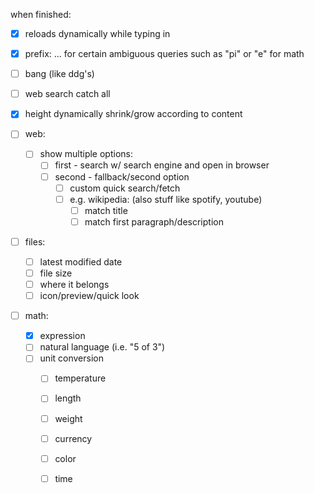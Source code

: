 when finished:
- [x] reloads dynamically while typing in
- [x] prefix: ... for certain ambiguous queries such as "pi" or "e" for math
- [ ] bang (like ddg's)
- [ ] web search catch all
- [x] height dynamically shrink/grow according to content

- [ ] web:
    - [ ] show multiple options:
        - [ ] first - search w/ search engine and open in browser
        - [ ] second - fallback/second option
            - [ ] custom quick search/fetch
            - [ ] e.g. wikipedia: (also stuff like spotify, youtube)
                - [ ] match title
                - [ ] match first paragraph/description

- [ ] files:
    - [ ] latest modified date
    - [ ] file size
    - [ ] where it belongs
    - [ ] icon/preview/quick look

- [ ] math:
    - [x] expression
    - [ ] natural language (i.e. "5 of 3")
    - [ ] unit conversion
        - [ ] temperature
        - [ ] length
        - [ ] weight
        - [ ] currency
        - [ ] color
        - [ ] time

